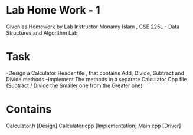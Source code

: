 # Lab Home Work - 1
Given as Homework by Lab Instructor Monamy Islam , CSE 225L - Data Structures and Algorithm Lab

# Task 
-Design a Calculator Header file , that contains Add, Divide, Subtract and Divide methods
-Implement The methods in a separate Calculator Cpp file (Subtract / Divide the Smaller one from the Greater one)


# Contains 

Calculator.h [Design]
Calculator.cpp [Implementation]
Main.cpp [Driver]
